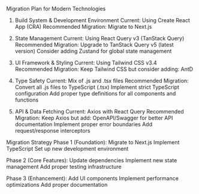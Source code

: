 Migration Plan for Modern Technologies
1. Build System & Development Environment
Current: Using Create React App (CRA)
Recommended Migration:
Migrate to Next.js

2. State Management
Current: Using React Query v3 (TanStack Query)
Recommended Migration:
Upgrade to TanStack Query v5 (latest version)
Consider adding Zustand for global state management

3. UI Framework & Styling
Current: Using Tailwind CSS v3.4
Recommended Migration:
Keep Tailwind CSS but consider adding:
AntD

4. Type Safety
Current: Mix of .js and .tsx files
Recommended Migration:
Convert all .js files to TypeScript (.tsx)
Implement strict TypeScript configuration
Add proper type definitions for all components and functions

8. API & Data Fetching
Current: Axios with React Query
Recommended Migration:
Keep Axios but add:
OpenAPI/Swagger for better API documentation
Implement proper error boundaries
Add request/response interceptors

Migration Strategy
Phase 1 (Foundation):
Migrate to Next.js
Implement TypeScript
Set up new development environment

Phase 2 (Core Features):
Update dependencies
Implement new state management
Add proper testing infrastructure

Phase 3 (Enhancement):
Add UI components
Implement performance optimizations
Add proper documentation